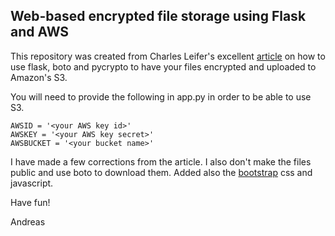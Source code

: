 ## Web-based encrypted file storage using Flask and AWS

This repository was created from Charles Leifer's excellent [article](http://charlesleifer.com/blog/web-based-encrypted-file-storage-using-flask-and-aws/) on how to use flask, boto and pycrypto to have your files encrypted and uploaded to Amazon's S3.


You will need to provide the following in app.py in order to be able to use S3.

    AWSID = '<your AWS key id>'
    AWSKEY = '<your AWS key secret>'
    AWSBUCKET = '<your bucket name>'

I have made a few corrections from the article. I also don't make the files public and use boto to download them. Added also the [bootstrap](http://twitter.github.com/bootstrap/index.html) css and javascript.

Have fun!

Andreas
